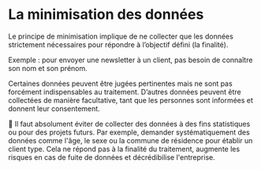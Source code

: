 # La minimisation des données

Le principe de minimisation implique de ne collecter que les données strictement nécessaires pour répondre à l’objectif défini (la finalité).

Exemple : pour envoyer une newsletter à un client, pas besoin de connaître son nom et son prénom.

Certaines données peuvent être jugées pertinentes mais ne sont pas forcément indispensables au traitement. D’autres données peuvent être collectées de manière facultative, tant que les personnes sont informées et donnent leur consentement.

🚨 Il faut absolument éviter de collecter des données à des fins statistiques ou pour des projets futurs. Par exemple, demander systématiquement des données comme l'âge, le sexe ou la commune de résidence pour établir un client type. Cela ne répond pas à la finalité du traitement, augmente les risques en cas de fuite de données et décrédibilise l'entreprise.